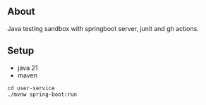 ## About

Java testing sandbox with springboot server, junit and gh actions.

## Setup

- java 21
- maven
```
cd user-service 
./mvnw spring-boot:run
```
